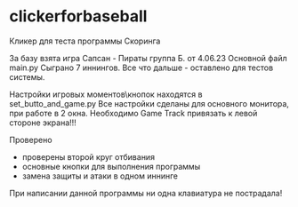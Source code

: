 # clickerforbaseball
Кликер для теста программы Скоринга

За базу взята игра Сапсан - Пираты  группа Б. от 4.06.23
Основной файл main.py
Сыграно 7 иннингов. 
Все что дальше - оставлено для тестов системы. 

Настройки игровых моментов\кнопок находятся в set_butto_and_game.py
Все настройки сделаны для основного монитора, при работе в 2 окна.
Необходимо Game Track привязать к левой стороне экрана!!!

Проверено
- проверены второй круг отбивания
- основные кнопки для выполнения программы
- замена защиты и атаки в одном иннинге



При написании данной программы ни одна клавиатура не пострадала!